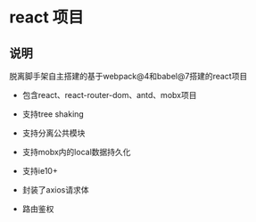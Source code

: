 # react 项目

## 说明

脱离脚手架自主搭建的基于webpack@4和babel@7搭建的react项目

* 包含react、react-router-dom、antd、mobx项目

* 支持tree shaking

* 支持分离公共模块

* 支持mobx内的local数据持久化

* 支持ie10+

* 封装了axios请求体

* 路由鉴权
